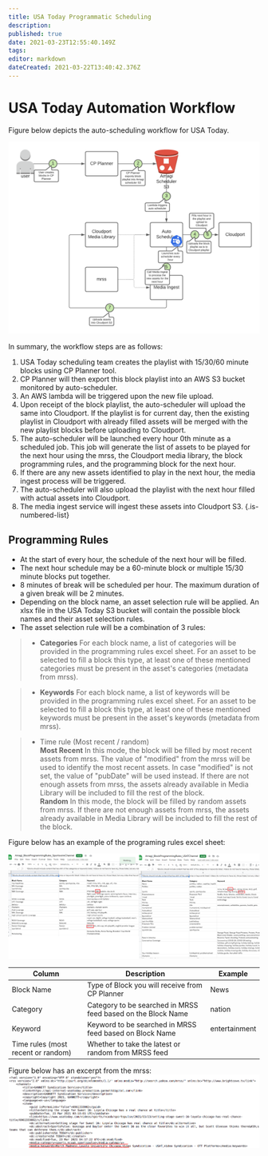 ```yaml
---
title: USA Today Programmatic Scheduling
description: 
published: true
date: 2021-03-23T12:55:40.149Z
tags: 
editor: markdown
dateCreated: 2021-03-22T13:40:42.376Z
---
```


# USA Today Automation Workflow

Figure below depicts the auto-scheduling workflow for USA Today.

![usa_today_autoscheduling_.png](/usa_today_autoscheduling_.png)

In summary, the workflow steps are as follows:

1. USA Today scheduling team creates the playlist with 15/30/60 minute blocks using CP Planner tool.
2. CP Planner will then export this block playlist into an AWS S3 bucket monitored by auto-scheduler.
3. An AWS lambda will be triggered upon the new file upload.
4. Upon receipt of the block playlist, the auto-scheduler will upload the same into Cloudport. If the playlist is for current day, then the existing playlist in Cloudport with already filled assets will be merged with the new playlist blocks before uploading to Cloudport.
5. The auto-scheduler will be launched every hour 0th minute as a scheduled job. This job will generate the list of assets to be played for the next hour using the mrss, the Cloudport media library, the block programming rules, and the programming block for the next hour.
5. If there are any new assets identified to play in the next hour, the media ingest process will be triggered.
6. The auto-scheduler will also upload the playlist with the next hour filled with actual assets into Cloudport.
7. The media ingest service will ingest these assets into Cloudport S3.
{.is-numbered-list}

## Programming Rules
- At the start of every hour, the schedule of the next hour will be filled.
- The next hour schedule may be a 60-minute block or multiple 15/30 minute blocks put together.
- 8 minutes of break will be scheduled per hour. The maximum duration of a given break will be 2 minutes.
- Depending on the block name, an asset selection rule will be applied. An xlsx file in the USA Today S3 bucket will contain the possible block names and their asset selection rules.
- The asset selection rule will be a combination of 3 rules:
>  - **Categories**
For each block name, a list of categories will be provided in the programming rules excel sheet. For an asset to be selected to fill a block this type, at least one of these mentioned categories must be present in the asset's categories (metadata from mrss).

>  - **Keywords**
For each block name, a list of keywords will be provided in the programming rules excel sheet. For an asset to be selected to fill a block this type, at least one of these mentioned keywords must be present in the asset's keywords (metadata from mrss).

> - Time rule (Most recent / random)<br/>
	**Most Recent**
In this mode, the block will be filled by most recent assets from mrss. The value of "modified" from the mrss will be used to identify the most recent assets. In case "modified" is not set, the value of "pubDate" will be used instead. If there are not enough assets from mrss, the assets already available in Media Library will be included to fill the rest of the block. <br/>
  **Random**
In this mode, the block will be filled by random assets from mrss. If there are not enough assets from mrss, the assets already available in Media Library will be included to fill the rest of the block.
  
Figure below has an example of the programing rules excel sheet:

![usa_today_programmingrules.png](/usa_today_programmingrules.png)

Column|Description|Example
--|--|--
Block Name|Type of Block you will receive from CP Planner|News
Category|Category to be searched in MRSS feed based on the Block Name|nation 
Keyword|Keyword to be searched in MRSS feed based on Block Name|entertainment
Time rules (most recent or random)|Whether to take the latest or random from MRSS feed

Figure below has an excerpt from the mrss:
![usa_today_mrss.png](/usa_today_mrss.png)


